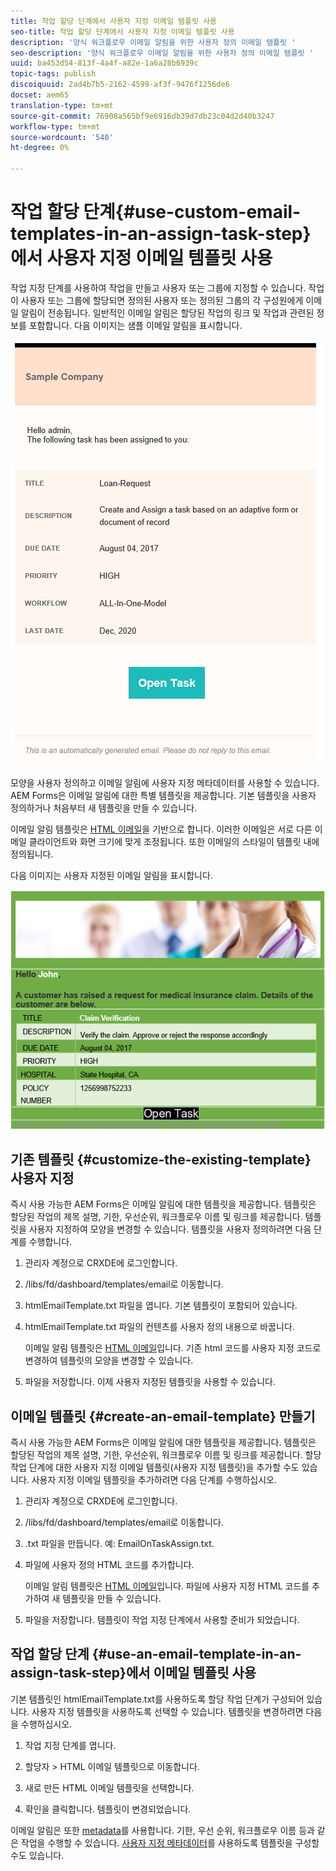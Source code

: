 ```yaml
---
title: 작업 할당 단계에서 사용자 지정 이메일 템플릿 사용
seo-title: 작업 할당 단계에서 사용자 지정 이메일 템플릿 사용
description: '양식 워크플로우 이메일 알림을 위한 사용자 정의 이메일 템플릿 '
seo-description: '양식 워크플로우 이메일 알림을 위한 사용자 정의 이메일 템플릿 '
uuid: ba453d54-813f-4a4f-a82e-1a6a28b6939c
topic-tags: publish
discoiquuid: 2ad4b7b5-2162-4599-af3f-9476f1256de6
docset: aem65
translation-type: tm+mt
source-git-commit: 76908a565bf9e6916db39d7db23c04d2d40b3247
workflow-type: tm+mt
source-wordcount: '540'
ht-degree: 0%

---
```



# 작업 할당 단계{#use-custom-email-templates-in-an-assign-task-step}에서 사용자 지정 이메일 템플릿 사용

작업 지정 단계를 사용하여 작업을 만들고 사용자 또는 그룹에 지정할 수 있습니다. 작업이 사용자 또는 그룹에 할당되면 정의된 사용자 또는 정의된 그룹의 각 구성원에게 이메일 알림이 전송됩니다. 일반적인 이메일 알림은 할당된 작업의 링크 및 작업과 관련된 정보를 포함합니다. 다음 이미지는 샘플 이메일 알림을 표시합니다.

![즉시 사용 가능한 템플릿으로 이메일 알림](do-not-localize/default_email_template_new.png)

모양을 사용자 정의하고 이메일 알림에 사용자 지정 메타데이터를 사용할 수 있습니다. AEM Forms은 이메일 알림에 대한 특별 템플릿을 제공합니다. 기본 템플릿을 사용자 정의하거나 처음부터 새 템플릿을 만들 수 있습니다.

이메일 알림 템플릿은 [HTML 이메일](https://en.wikipedia.org/wiki/HTML_email)을 기반으로 합니다. 이러한 이메일은 서로 다른 이메일 클라이언트와 화면 크기에 맞게 조정됩니다. 또한 이메일의 스타일이 템플릿 내에 정의됩니다.

다음 이미지는 사용자 지정된 이메일 알림을 표시합니다.

![사용자 지정 템플릿을 사용한 이메일 알림](do-not-localize/customized-email.png)

## 기존 템플릿 {#customize-the-existing-template} 사용자 지정

즉시 사용 가능한 AEM Forms은 이메일 알림에 대한 템플릿을 제공합니다. 템플릿은 할당된 작업의 제목 설명, 기한, 우선순위, 워크플로우 이름 및 링크를 제공합니다. 템플릿을 사용자 지정하여 모양을 변경할 수 있습니다. 템플릿을 사용자 정의하려면 다음 단계를 수행합니다.

1. 관리자 계정으로 CRXDE에 로그인합니다.

1. /libs/fd/dashboard/templates/email로 이동합니다.

1. htmlEmailTemplate.txt 파일을 엽니다. 기본 템플릿이 포함되어 있습니다.

1. htmlEmailTemplate.txt 파일의 컨텐츠를 사용자 정의 내용으로 바꿉니다.

   이메일 알림 템플릿은 [HTML 이메일](https://en.wikipedia.org/wiki/HTML_email)입니다. 기존 html 코드를 사용자 지정 코드로 변경하여 템플릿의 모양을 변경할 수 있습니다.

1. 파일을 저장합니다. 이제 사용자 지정된 템플릿을 사용할 수 있습니다.

## 이메일 템플릿 {#create-an-email-template} 만들기

즉시 사용 가능한 AEM Forms은 이메일 알림에 대한 템플릿을 제공합니다. 템플릿은 할당된 작업의 제목 설명, 기한, 우선순위, 워크플로우 이름 및 링크를 제공합니다. 할당 작업 단계에 대한 사용자 지정 이메일 템플릿(사용자 지정 템플릿)을 추가할 수도 있습니다. 사용자 지정 이메일 템플릿을 추가하려면 다음 단계를 수행하십시오.

1. 관리자 계정으로 CRXDE에 로그인합니다.

1. /libs/fd/dashboard/templates/email로 이동합니다.

1. .txt 파일을 만듭니다. 예: EmailOnTaskAssign.txt.

1. 파일에 사용자 정의 HTML 코드를 추가합니다.

   이메일 알림 템플릿은 [HTML 이메일](https://en.wikipedia.org/wiki/HTML_email)입니다. 파일에 사용자 지정 HTML 코드를 추가하여 새 템플릿을 만들 수 있습니다.

1. 파일을 저장합니다. 템플릿이 작업 지정 단계에서 사용할 준비가 되었습니다.

## 작업 할당 단계 {#use-an-email-template-in-an-assign-task-step}에서 이메일 템플릿 사용

기본 템플릿인 htmlEmailTemplate.txt를 사용하도록 할당 작업 단계가 구성되어 있습니다. 사용자 지정 템플릿을 사용하도록 선택할 수 있습니다. 템플릿을 변경하려면 다음을 수행하십시오.

1. 작업 지정 단계를 엽니다.

1. 할당자 > HTML 이메일 템플릿으로 이동합니다.

1. 새로 만든 HTML 이메일 템플릿을 선택합니다.

1. 확인을 클릭합니다. 템플릿이 변경되었습니다.

이메일 알림은 또한 [metadata](../../forms/using/use-metadata-in-email-notifications.md)를 사용합니다. 기한, 우선 순위, 워크플로우 이름 등과 같은 작업을 수행할 수 있습니다. [사용자 지정 메타데이터](../../forms/using/use-metadata-in-email-notifications.md#using-custom-metadata-in-an-email-notification)를 사용하도록 템플릿을 구성할 수도 있습니다.
